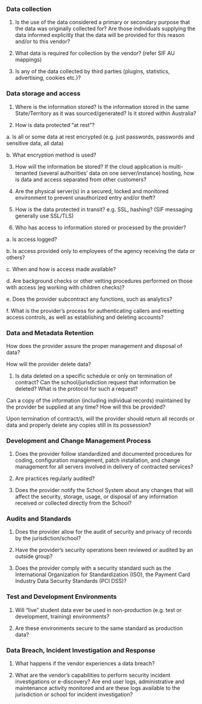 ### Data collection

1.  Is the use of the data considered a primary or secondary purpose that the data was originally collected for? Are those individuals supplying the data informed explicitly that the data will be provided for this reason and/or to this vendor?

2.  What data is required for collection by the vendor? (refer SIF AU mappings)

3.  Is any of the data collected by third parties (plugins, statistics, advertising, cookies etc.)?

### Data storage and access

1. Where is the information stored? Is the information stored in the same State/Territory as it was sourced/generated? Is it stored within Australia?

2. How is data protected “at rest”?

 a.  Is all or some data at rest encrypted (e.g. just passwords, passwords and sensitive data, all data)

 b.  What encryption method is used?

3. How will the information be stored? If the cloud application is multi-tenanted (several authorities’ data on one server/instance) hosting, how is data and access separated from other customers?

4. Are the physical server(s) in a secured, locked and monitored environment to prevent unauthorized entry and/or theft?

5. How is the data protected in transit? e.g. SSL, hashing? (SIF messaging generally use SSL/TLS)

6. Who has access to information stored or processed by the provider?

 a.  Is access logged?

 b.  Is access provided only to employees of the agency receiving the data or others?

 c.  When and how is access made available?

 d.  Are background checks or other vetting procedures performed on those with access (eg working with children checks)?

 e.  Does the provider subcontract any functions, such as analytics?

 f.  What is the provider’s process for authenticating callers and resetting access controls, as well as establishing and deleting accounts?

### Data and Metadata Retention

How does the provider assure the proper management and disposal of data?

How will the provider delete data?

1.  Is data deleted on a specific schedule or only on termination of contract? Can the school/jurisdiction request that information be deleted? What is the protocol for such a request?

Can a copy of the information (including individual records) maintained by the provider be supplied at any time? How will this be provided?

Upon termination of contract/s, will the provider should return all records or data and properly delete any copies still in its possession?

### Development and Change Management Process

1.  Does the provider follow standardized and documented procedures for coding, configuration management, patch installation, and change management for all servers involved in delivery of contracted services?

2.  Are practices regularly audited?

3.  Does the provider notify the School System about any changes that will affect the security, storage, usage, or disposal of any information received or collected directly from the School?

### Audits and Standards

1.  Does the provider allow for the audit of security and privacy of records by the jurisdiction/school?

2.  Have the provider’s security operations been reviewed or audited by an outside group?

3.  Does the provider comply with a security standard such as the International Organization for Standardization (ISO), the Payment Card Industry Data Security Standards (PCI DSS)?

### Test and Development Environments

1.  Will “live” student data ever be used in non-production (e.g. test or development, training) environments?

2.  Are these environments secure to the same standard as production data?

### Data Breach, Incident Investigation and Response


1.  What happens if the vendor experiences a data breach?

2.  What are the vendor’s capabilities to perform security incident investigations or e-discovery? Are end user logs, administrative and maintenance activity monitored and are these logs available to the jurisdiction or school for incident investigation?



